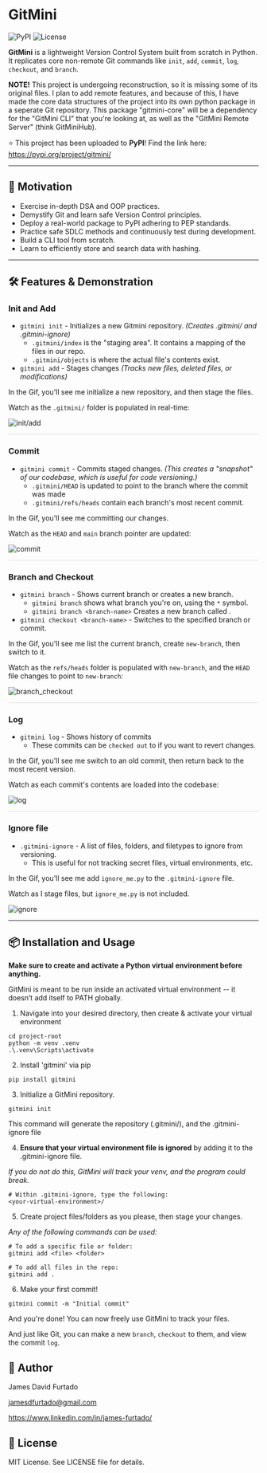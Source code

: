 # GitMini

![PyPI](https://img.shields.io/pypi/v/gitmini)
![License](https://img.shields.io/github/license/jamesdfurtado/gitmini)

**GitMini** is a lightweight Version Control System built from scratch in Python. It replicates core non-remote Git commands like `init`, `add`, `commit`, `log`, `checkout`, and `branch`.

**NOTE!** This project is undergoing reconstruction, so it is missing some of its original files. I plan to add remote features, and because of this, I have made the core data structures of the project into its own python package in a seperate Git repository. This package "gitmini-core" will be a dependency for the "GitMini CLI" that you're looking at, as well as the "GitMini Remote Server" (think GitMiniHub).

⭐ This project has been uploaded to **PyPI**! Find the link here: https://pypi.org/project/gitmini/

---

## 💪 Motivation
* Exercise in-depth DSA and OOP practices.
* Demystify Git and learn safe Version Control principles.
* Deploy a real-world package to PyPI adhering to PEP standards.
* Practice safe SDLC methods and continuously test during development.
* Build a CLI tool from scratch.
* Learn to efficiently store and search data with hashing.

---

## 🛠️ Features & Demonstration

### Init and Add

* `gitmini init` - Initializes a new Gitmini repository. *(Creates .gitmini/ and .gitmini-ignore)*
     * `.gitmini/index` is the "staging area". It contains a mapping of the files in our repo.
     * `.gitmini/objects` is where the actual file's contents exist.
* `gitmini add` - Stages changes *(Tracks new files, deleted files, or modifications)*

In the Gif, you'll see me initialize a new repository, and then stage the files.

Watch as the `.gitmini/` folder is populated in real-time:

![init/add](gifs/init_and_add.gif)

<hr style="height:1px; background-color:#ddd; border:none; margin:12px 0;" />

### Commit

* `gitmini commit` - Commits staged changes. *(This creates a "snapshot" of our codebase, which is useful for code versioning.)*
     * `.gitmini/HEAD` is updated to point to the branch where the commit was made
     * `.gitmini/refs/heads` contain each branch's most recent commit.
 
In the Gif, you'll see me committing our changes.

Watch as the `HEAD` and `main` branch pointer are updated:

![commit](gifs/commit.gif)

<hr style="height:1px; background-color:#ddd; border:none; margin:12px 0;" />

### Branch and Checkout

* `gitmini branch` - Shows current branch or creates a new branch.
     * `gitmini branch` shows what branch you're on, using the `*` symbol.
     * `gitmini branch <branch-name>` Creates a new branch called <branch-name>.
* `gitmini checkout <branch-name>` - Switches to the specified branch or commit.
  

In the Gif, you'll see me list the current branch, create `new-branch`, then switch to it.

Watch as the `refs/heads` folder is populated with `new-branch`, and the `HEAD` file changes to point to `new-branch`:

![branch_checkout](gifs/branch_checkout.gif)

<hr style="height:1px; background-color:#ddd; border:none; margin:12px 0;" />

### Log

* `gitmini log` - Shows history of commits
     * These commits can be `checked out` to if you want to revert changes.

In the Gif, you'll see me switch to an old commit, then return back to the most recent version.

Watch as each commit's contents are loaded into the codebase:

![log](gifs/log.gif)

<hr style="height:1px; background-color:#ddd; border:none; margin:12px 0;" />

### Ignore file

* `.gitmini-ignore` - A list of files, folders, and filetypes to ignore from versioning.
     * This is useful for not tracking secret files, virtual environments, etc.
 
In the Gif, you'll see me add `ignore_me.py` to the `.gitmini-ignore` file.

Watch as I stage files, but `ignore_me.py` is not included.

![ignore](gifs/ignore.gif)

---

## 📦 Installation and Usage

**Make sure to create and activate a Python virtual environment before anything.**

GitMini is meant to be run inside an activated virtual environment -- it doesn’t add itself to PATH globally.

1. Navigate into your desired directory, then create & activate your virtual environment
   
```
cd project-root
python -m venv .venv
.\.venv\Scripts\activate
```

2. Install 'gitmini' via pip

```
pip install gitmini
```

3. Initialize a GitMini repository.

```
gitmini init
```

This command will generate the repository (.gitmini/), and the .gitmini-ignore file

4. **Ensure that your virtual environment file is ignored** by adding it to the .gitmini-ignore file.

*If you do not do this, GitMini will track your venv, and the program could break.*

```
# Within .gitmini-ignore, type the following:
<your-virtual-environment>/
```

5. Create project files/folders as you please, then stage your changes.

*Any of the following commands can be used:*
```
# To add a specific file or folder:
gitmini add <file> <folder>

# To add all files in the repo: 
gitmini add .
```

6. Make your first commit!

```
gitmini commit -m "Initial commit"
```

And you're done! You can now freely use GitMini to track your files.

And just like Git, you can make a new `branch`, `checkout` to them, and view the commit `log`.

## 👤 Author

James David Furtado

jamesdfurtado@gmail.com

https://www.linkedin.com/in/james-furtado/

## 📄 License
MIT License. See LICENSE file for details.
